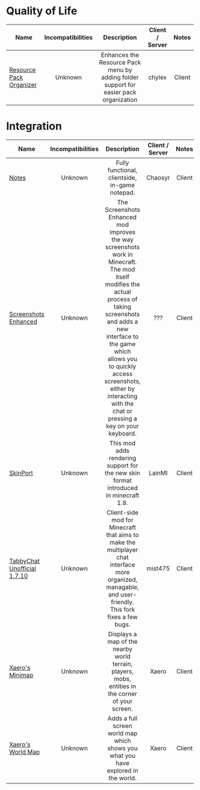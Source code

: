 # Quality of Life
| Name | Incompatibilities | Description | Client / Server | Notes |
| --- | :---: | :---: | :---: | :---: |
| [Resource Pack Organizer](https://modrinth.com/mod/resource-pack-organizer) | Unknown |  Enhances the Resource Pack menu by adding folder support for easier pack organization | chylex | Client | N/A |

# Integration
| Name | Incompatibilities | Description | Client / Server | Notes |
| --- | :---: | :---: | :---: | :---: |
| [Notes](https://modrinth.com/mod/notes) |  Unknown | Fully functional, clientside, in-game notepad. | Chaosyr | Client | N/A |
| [Screenshots Enhanced](https://www.curseforge.com/minecraft/mc-mods/screenshots-enhanced) |  Unknown | The Screenshots Enhanced mod improves the way screenshots work in Minecraft. The mod itself modifies the actual process of taking screenshots and adds a new interface to the game which allows you to quickly access screenshots, either by interacting with the chat or pressing a key on your keyboard. | ??? | Client | Performance benefit may not be scaled very big. Only works if you use the modder's keybind. Do not bind to F2. "First of all, you may or may not encounter lag spikes whenever you take a screenshot in vanilla Minecraft. This mod effectively removes every sign of lag, meaning that the game will still be at a constant framerate even if you're playing on a high resolution with many, many colors involved. " |
| [SkinPort](https://www.curseforge.com/minecraft/mc-mods/skinport) | Unknown | This mod adds rendering support for the new skin format introduced in minecraft 1.8. | LainMI | Client | N/A |
| [TabbyChat Unofficial 1.7.10](https://modrinth.com/mod/tabbychat-unofficial) | Unknown | Client-side mod for Minecraft that aims to make the multiplayer chat interface more organized, managable, and user-friendly. This fork fixes a few bugs. | mist475 | Client | N/A |
| [Xaero's Minimap](https://modrinth.com/mod/xaeros-minimap) |  Unknown | Displays a map of the nearby world terrain, players, mobs, entities in the corner of your screen. | Xaero | Client | If you plan to use on servers and you have OP/Teleport permissions, open Default Teleport Command and change it to `tp x y z`. Also has waypoints. Please change the default controls. |
| [Xaero's World Map](https://modrinth.com/mod/xaeros-world-map) |  Unknown | Adds a full screen world map which shows you what you have explored in the world.  | Xaero | Client | N/A | 